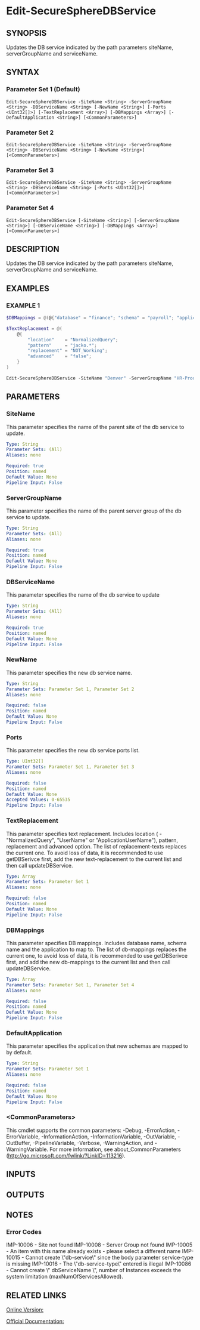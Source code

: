 ﻿# Edit-SecureSphereDBService

## SYNOPSIS
Updates the DB service indicated by the path parameters siteName, serverGroupName and serviceName.

## SYNTAX

### Parameter Set 1 (Default)
```
Edit-SecureSphereDBService -SiteName <String> -ServerGroupName <String> -DBServiceName <String> [-NewName <String>] [-Ports <UInt32[]>] [-TextReplacement <Array>] [-DBMappings <Array>] [-DefaultApplication <String>] [<CommonParameters>]
```

### Parameter Set 2
```
Edit-SecureSphereDBService -SiteName <String> -ServerGroupName <String> -DBServiceName <String> [-NewName <String>] [<CommonParameters>]
```

### Parameter Set 3
```
Edit-SecureSphereDBService -SiteName <String> -ServerGroupName <String> -DBServiceName <String> [-Ports <UInt32[]>] [<CommonParameters>]
```

### Parameter Set 4
```
Edit-SecureSphereDBService [-SiteName <String>] [-ServerGroupName <String>] [-DBServiceName <String>] [-DBMappings <Array>] [<CommonParameters>]
```

## DESCRIPTION
Updates the DB service indicated by the path parameters siteName, serverGroupName and serviceName.

## EXAMPLES

### EXAMPLE 1

```powershell
$DBMappings = @(@{"database" = "finance"; "schema" = "payroll"; "application" = "financeApp"; })

$TextReplacement = @(
    @{
        "location"    = "NormalizedQuery";
        "pattern"     = "jacko.*";
        "replacement" = "NOT_Working";
        "advanced"    = "false";
    }
)

Edit-SecureSphereDBService -SiteName "Denver" -ServerGroupName "HR-Prod" -DBServiceName "Payroll-Oracle9" -NewName "Payroll-Oracle9" -Ports @(1521, 1527) -DefaultApplication "financeApp" -DBMappings $DBMappings -TextReplacement $TextReplacement
```

## PARAMETERS

### SiteName
This parameter specifies the name of the parent site of the db service to update.

```yaml
Type: String
Parameter Sets: (All)
Aliases: none

Required: true
Position: named
Default Value: None
Pipeline Input: False
```

### ServerGroupName
This parameter specifies the name of the parent server group of the db service to update.

```yaml
Type: String
Parameter Sets: (All)
Aliases: none

Required: true
Position: named
Default Value: None
Pipeline Input: False
```

### DBServiceName
This parameter specifies the name of the db service to update

```yaml
Type: String
Parameter Sets: (All)
Aliases: none

Required: true
Position: named
Default Value: None
Pipeline Input: False
```

### NewName
This parameter specifies the new db service name.

```yaml
Type: String
Parameter Sets: Parameter Set 1, Parameter Set 2
Aliases: none

Required: false
Position: named
Default Value: None
Pipeline Input: False
```

### Ports
This parameter specifies the new db service ports list.

```yaml
Type: UInt32[]
Parameter Sets: Parameter Set 1, Parameter Set 3
Aliases: none

Required: false
Position: named
Default Value: None
Accepted Values: 0-65535
Pipeline Input: False
```

### TextReplacement
This parameter specifies text replacement. Includes location ( - "NormalizedQuery", "UserName" or "ApplicationUserName"), pattern, replacement and advanced option. The list of replacement-texts replaces the current one. To avoid loss of data, it is recommended to use getDBSerivce first, add the new text-replacement to the current list and then call updateDBService.

```yaml
Type: Array
Parameter Sets: Parameter Set 1
Aliases: none

Required: false
Position: named
Default Value: None
Pipeline Input: False
```

### DBMappings
This parameter specifies DB mappings. Includes database name, schema name and the application to map to. The list of db-mappings replaces the current one, to avoid loss of data, it is recommended to use getDBSerivce first, and add the new db-mappings to the current list and then call updateDBService.

```yaml
Type: Array
Parameter Sets: Parameter Set 1, Parameter Set 4
Aliases: none

Required: false
Position: named
Default Value: None
Pipeline Input: False
```

### DefaultApplication
This parameter specifies the application that new schemas are mapped to by default.

```yaml
Type: String
Parameter Sets: Parameter Set 1
Aliases: none

Required: false
Position: named
Default Value: None
Pipeline Input: False
```

### \<CommonParameters\>
This cmdlet supports the common parameters: -Debug, -ErrorAction, -ErrorVariable, -InformationAction, -InformationVariable, -OutVariable, -OutBuffer, -PipelineVariable, -Verbose, -WarningAction, and -WarningVariable. For more information, see about_CommonParameters (http://go.microsoft.com/fwlink/?LinkID=113216).

## INPUTS

## OUTPUTS

## NOTES

### Error Codes
IMP-10006 - Site not found
IMP-10008 - Server Group not found
IMP-10005 - An item with this name already exists - please select a different name
IMP-10015 - Cannot create \\"db-service\\" since the body parameter service-type is missing
IMP-10016 - The \\"db-service-type\\" entered is illegal
IMP-10086 - Cannot create \\" dbServiceName \\", number of Instances exceeds the system limitation (maxNumOfServicesAllowed).

## RELATED LINKS

[Online Version:](https://github.com/akshinmustafayev/Documentation/MD)

[Official Documentation:](https://docs.imperva.com/bundle/v13.6-api-reference-guide/page/61653.htm)



